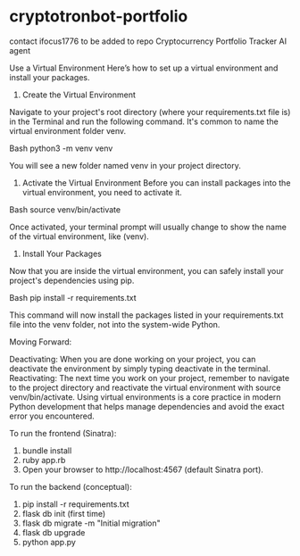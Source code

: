 # cryptotronbot-portfolio
contact ifocus1776 to be added to repo
Cryptocurrency Portfolio Tracker AI agent

Use a Virtual Environment
Here’s how to set up a virtual environment and install your packages.

1. Create the Virtual Environment

Navigate to your project's root directory (where your requirements.txt file is) in the Terminal and run the following command. It's common to name the virtual environment folder venv.

Bash
python3 -m venv venv

You will see a new folder named venv in your project directory.

1. Activate the Virtual Environment
Before you can install packages into the virtual environment, you need to activate it.

Bash
source venv/bin/activate

Once activated, your terminal prompt will usually change to show the name of the virtual environment, like (venv).

1. Install Your Packages

Now that you are inside the virtual environment, you can safely install your project's dependencies using pip.

Bash
pip install -r requirements.txt

This command will now install the packages listed in your requirements.txt file into the venv folder, not into the system-wide Python.

Moving Forward:

Deactivating: When you are done working on your project, you can deactivate the environment by simply typing deactivate in the terminal.
Reactivating: The next time you work on your project, remember to navigate to the project directory and reactivate the virtual environment with source venv/bin/activate.
Using virtual environments is a core practice in modern Python development that helps manage dependencies and avoid the exact error you encountered.

To run the frontend (Sinatra):
1. bundle install
1. ruby app.rb
1. Open your browser to http://localhost:4567 (default Sinatra port).

To run the backend (conceptual):
1. pip install -r requirements.txt
1. flask db init (first time)
1. flask db migrate -m "Initial migration"
1. flask db upgrade
1. python app.py


